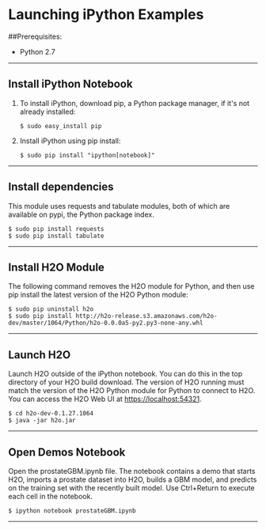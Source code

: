 Launching iPython Examples
=========================

##Prerequisites:

- Python 2.7

---

Install iPython Notebook
-------------------------

1. To install iPython, download pip, a Python package manager, if it's not already installed:

    `$ sudo easy_install pip`

2. Install iPython using pip install:

    `$ sudo pip install "ipython[notebook]"`

---

Install dependencies
--------------------

This module uses requests and tabulate modules, both of which are available on pypi, the Python package index.

    $ sudo pip install requests
    $ sudo pip install tabulate
  
---

Install H2O Module
------------------

The following command removes the H2O module for Python, and then use pip install the latest version of the H2O Python module:

    $ sudo pip uninstall h2o
    $ sudo pip install http://h2o-release.s3.amazonaws.com/h2o-dev/master/1064/Python/h2o-0.0.0a5-py2.py3-none-any.whl

---


Launch H2O 
----------

Launch H2O outside of the iPython notebook. You can do this in the top directory of your H2O build download. The version of H2O running must match the version of the H2O Python module for Python to connect to H2O. 
You can access the H2O Web UI at [https://localhost:54321](https://localhost:54321).

    $ cd h2o-dev-0.1.27.1064
    $ java -jar h2o.jar

---

Open Demos Notebook
-------------------

Open the prostateGBM.ipynb file. The notebook contains a demo that starts H2O, imports a prostate dataset into H2O, builds a GBM model, and predicts on the training set with the recently built model. Use Ctrl+Return to execute each cell in the notebook.

    $ ipython notebook prostateGBM.ipynb

---
